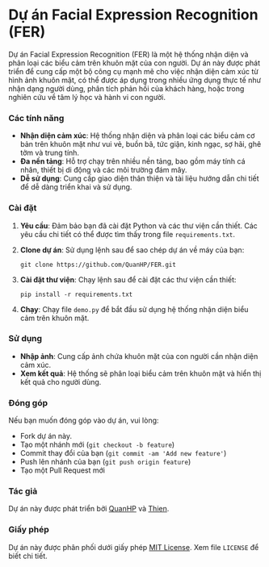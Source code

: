 Dự án Facial Expression Recognition (FER)
===

Dự án Facial Expression Recognition (FER) là một hệ thống nhận diện và phân loại các biểu cảm trên khuôn mặt của con người. Dự án này được phát triển để cung cấp một bộ công cụ mạnh mẽ cho việc nhận diện cảm xúc từ hình ảnh khuôn mặt, có thể được áp dụng trong nhiều ứng dụng thực tế như nhận dạng người dùng, phân tích phản hồi của khách hàng, hoặc trong nghiên cứu về tâm lý học và hành vi con người.

### Các tính năng

- **Nhận diện cảm xúc**: Hệ thống nhận diện và phân loại các biểu cảm cơ bản trên khuôn mặt như vui vẻ, buồn bã, tức giận, kinh ngạc, sợ hãi, ghê tởm và trung tính.
- **Đa nền tảng**: Hỗ trợ chạy trên nhiều nền tảng, bao gồm máy tính cá nhân, thiết bị di động và các môi trường đám mây.
- **Dễ sử dụng**: Cung cấp giao diện thân thiện và tài liệu hướng dẫn chi tiết để dễ dàng triển khai và sử dụng.

### Cài đặt

1. **Yêu cầu**: Đảm bảo bạn đã cài đặt Python và các thư viện cần thiết. Các yêu cầu chi tiết có thể được tìm thấy trong file `requirements.txt`.
2. **Clone dự án**: Sử dụng lệnh sau để sao chép dự án về máy của bạn:

    ```
    git clone https://github.com/QuanHP/FER.git
    ```

3. **Cài đặt thư viện**: Chạy lệnh sau để cài đặt các thư viện cần thiết:

    ```
    pip install -r requirements.txt
    ```

4. **Chạy**: Chạy file `demo.py` để bắt đầu sử dụng hệ thống nhận diện biểu cảm trên khuôn mặt.

### Sử dụng

- **Nhập ảnh**: Cung cấp ảnh chứa khuôn mặt của con người cần nhận diện cảm xúc.
- **Xem kết quả**: Hệ thống sẽ phân loại biểu cảm trên khuôn mặt và hiển thị kết quả cho người dùng.

### Đóng góp

Nếu bạn muốn đóng góp vào dự án, vui lòng:

- Fork dự án này.
- Tạo một nhánh mới (`git checkout -b feature`)
- Commit thay đổi của bạn (`git commit -am 'Add new feature'`)
- Push lên nhánh của bạn (`git push origin feature`)
- Tạo một Pull Request mới

### Tác giả

Dự án này được phát triển bởi [QuanHP](https://github.com/QuanHP) và [Thien](https://github.com/ltt0112).

### Giấy phép

Dự án này được phân phối dưới giấy phép [MIT License](https://opensource.org/licenses/MIT). Xem file `LICENSE` để biết chi tiết.
